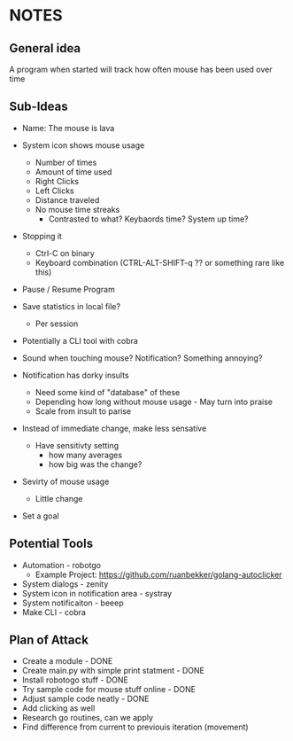 # NOTES

## General idea
A program when started will track how often mouse has been used over time


## Sub-Ideas

- Name: The mouse is lava

- System icon shows mouse usage
    - Number of times
    - Amount of time used
    - Right Clicks
    - Left Clicks
    - Distance traveled
    - No mouse time streaks
        - Contrasted to what? Keybaords time? System up time?

- Stopping it
    - Ctrl-C on binary
    - Keyboard combination (CTRL-ALT-SHIFT-q ?? or something rare like this)

- Pause / Resume Program

- Save statistics in local file?
    - Per session

- Potentially a CLI tool with cobra

- Sound when touching mouse? Notification? Something annoying?

- Notification has dorky insults
    - Need some kind of "database" of these
    - Depending how long without mouse usage - May turn into praise
    - Scale from insult to parise

- Instead of immediate change, make less sensative
    - Have sensitivty setting
        - how many averages
        - how big was the change?

- Sevirty of mouse usage
    - Little change

- Set a goal


## Potential Tools

- Automation - robotgo
    - Example Project: https://github.com/ruanbekker/golang-autoclicker
- System dialogs - zenity
- System icon in notification area - systray
- System notificaiton - beeep
- Make CLI - cobra


## Plan of Attack

- Create a module - DONE
- Create main.py with simple print statment - DONE
- Install robotogo stuff - DONE
- Try sample code for mouse stuff online - DONE
- Adjust sample code neatly - DONE
- Add clicking as well
- Research go routines, can we apply
- Find difference from current to previouis iteration (movement)



